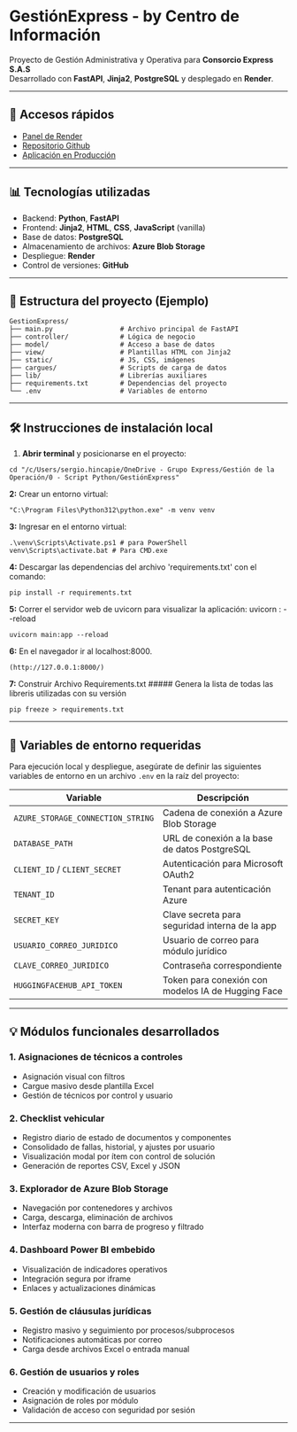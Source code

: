 # GestiónExpress - by Centro de Información

Proyecto de Gestión Administrativa y Operativa para **Consorcio Express S.A.S**  
Desarrollado con **FastAPI**, **Jinja2**, **PostgreSQL** y desplegado en **Render**.

---

## 🔗 Accesos rápidos

- [Panel de Render](https://dashboard.render.com/)
- [Repositorio Github](https://github.com/OperacionesConsorcioExpress/GestionExpress)
- [Aplicación en Producción](https://gestionconsorcioexpress.onrender.com/)

---

## 📊 Tecnologías utilizadas

- Backend: **Python**, **FastAPI**
- Frontend: **Jinja2**, **HTML**, **CSS**, **JavaScript** (vanilla)
- Base de datos: **PostgreSQL**
- Almacenamiento de archivos: **Azure Blob Storage**
- Despliegue: **Render**
- Control de versiones: **GitHub**

---

## 📁 Estructura del proyecto (Ejemplo)

```text
GestionExpress/
├── main.py                 # Archivo principal de FastAPI
├── controller/             # Lógica de negocio
├── model/                  # Acceso a base de datos
├── view/                   # Plantillas HTML con Jinja2
├── static/                 # JS, CSS, imágenes
├── cargues/                # Scripts de carga de datos
├── lib/                    # Librerías auxiliares
├── requirements.txt        # Dependencias del proyecto
└── .env                    # Variables de entorno
```

---

## 🛠️ Instrucciones de instalación local

1. **Abrir terminal** y posicionarse en el proyecto:

```
cd "/c/Users/sergio.hincapie/OneDrive - Grupo Express/Gestión de la Operación/0 - Script Python/GestiónExpress"
```

**2:** Crear un entorno virtual:

```
"C:\Program Files\Python312\python.exe" -m venv venv
```

**3:** Ingresar en el entorno virtual:

```
.\venv\Scripts\Activate.ps1 # para PowerShell
venv\Scripts\activate.bat # Para CMD.exe

```

**4:** Descargar las dependencias del archivo 'requirements.txt' con el comando:

```
pip install -r requirements.txt
```

**5:** Correr el servidor web de uvicorn para visualizar la aplicación:
uvicorn <archivo>:<instancia> --reload

```
uvicorn main:app --reload
```

**6:** En el navegador ir al localhost:8000.

```
(http://127.0.0.1:8000/)
```

**7:** Construir Archivo Requirements.txt #####
Genera la lista de todas las libreris utilizadas con su versión

```
pip freeze > requirements.txt
```

---

## 🔐 Variables de entorno requeridas

Para ejecución local y despliegue, asegúrate de definir las siguientes variables de entorno en un archivo `.env` en la raíz del proyecto:

| Variable                          | Descripción                                        |
| --------------------------------- | -------------------------------------------------- |
| `AZURE_STORAGE_CONNECTION_STRING` | Cadena de conexión a Azure Blob Storage            |
| `DATABASE_PATH`                   | URL de conexión a la base de datos PostgreSQL      |
| `CLIENT_ID` / `CLIENT_SECRET`     | Autenticación para Microsoft OAuth2                |
| `TENANT_ID`                       | Tenant para autenticación Azure                    |
| `SECRET_KEY`                      | Clave secreta para seguridad interna de la app     |
| `USUARIO_CORREO_JURIDICO`         | Usuario de correo para módulo jurídico             |
| `CLAVE_CORREO_JURIDICO`           | Contraseña correspondiente                         |
| `HUGGINGFACEHUB_API_TOKEN`        | Token para conexión con modelos IA de Hugging Face |

---

## 💡 Módulos funcionales desarrollados

### 1. Asignaciones de técnicos a controles

- Asignación visual con filtros
- Cargue masivo desde plantilla Excel
- Gestión de técnicos por control y usuario

### 2. Checklist vehicular

- Registro diario de estado de documentos y componentes
- Consolidado de fallas, historial, y ajustes por usuario
- Visualización modal por ítem con control de solución
- Generación de reportes CSV, Excel y JSON

### 3. Explorador de Azure Blob Storage

- Navegación por contenedores y archivos
- Carga, descarga, eliminación de archivos
- Interfaz moderna con barra de progreso y filtrado

### 4. Dashboard Power BI embebido

- Visualización de indicadores operativos
- Integración segura por iframe
- Enlaces y actualizaciones dinámicas

### 5. Gestión de cláusulas jurídicas

- Registro masivo y seguimiento por procesos/subprocesos
- Notificaciones automáticas por correo
- Carga desde archivos Excel o entrada manual

### 6. Gestión de usuarios y roles

- Creación y modificación de usuarios
- Asignación de roles por módulo
- Validación de acceso con seguridad por sesión

---
